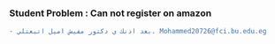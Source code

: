 ### Student Problem : Can not register on amazon

```diff
- بعد اذنك ي دكتور مفيش اميل اتبعتلي. Mohammed20726@fci.bu.edu.eg
```


